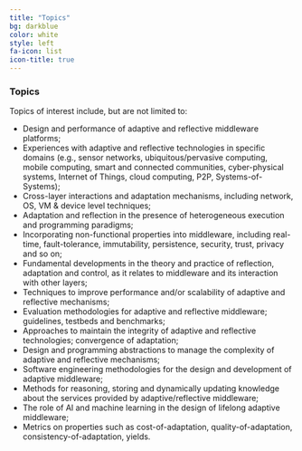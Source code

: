 ```yaml
---
title: "Topics"
bg: darkblue
color: white
style: left
fa-icon: list
icon-title: true
---
```


### Topics

Topics of interest include, but are not limited to:

* Design and performance of adaptive and reflective middleware platforms; 
* Experiences with adaptive and reflective technologies in specific domains (e.g., sensor networks, ubiquitous/pervasive computing, mobile computing, smart and connected communities, cyber-physical systems, Internet of Things, cloud computing, P2P, Systems-of-Systems); 
* Cross-layer interactions and adaptation mechanisms, including network, OS, VM & device level techniques; 
* Adaptation and reflection in the presence of heterogeneous execution and programming paradigms; 
* Incorporating non-functional properties into middleware, including real-time, fault-tolerance, immutability, persistence, security, trust, privacy and so on; 
* Fundamental developments in the theory and practice of reflection, adaptation and control, as it relates to middleware and its interaction with other layers; 
* Techniques to improve performance and/or scalability of adaptive and reflective mechanisms; 
* Evaluation methodologies for adaptive and reflective middleware; guidelines, testbeds and benchmarks; 
* Approaches to maintain the integrity of adaptive and reflective technologies; convergence of adaptation; 
* Design and programming abstractions to manage the complexity of adaptive and reflective mechanisms; 
* Software engineering methodologies for the design and development of adaptive middleware; 
* Methods for reasoning, storing and dynamically updating knowledge about the services provided by adaptive/reflective middleware; 
* The role of AI and machine learning in the design of lifelong adaptive middleware; 
* Metrics on properties such as cost-of-adaptation, quality-of-adaptation, consistency-of-adaptation, yields.


